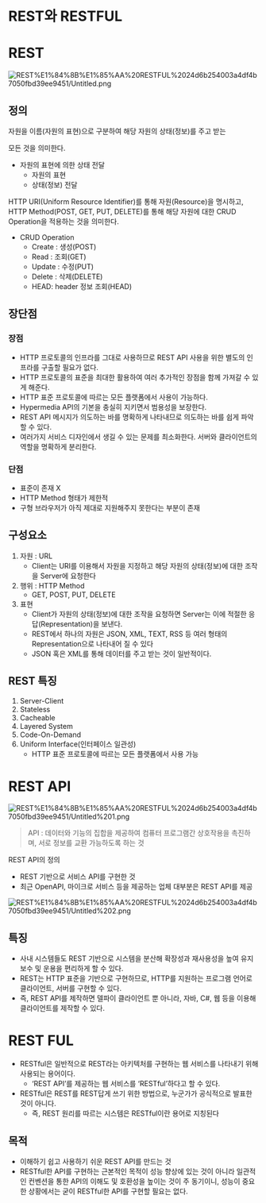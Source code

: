 # REST와 RESTFUL

# REST

![REST%E1%84%8B%E1%85%AA%20RESTFUL%2024d6b254003a4df4b7050fbd39ee9451/Untitled.png](REST%E1%84%8B%E1%85%AA%20RESTFUL%2024d6b254003a4df4b7050fbd39ee9451/Untitled.png)

## 정의

자원을 이름(자원의 표현)으로 구분하여 해당 자원의 상태(정보)를 주고 받는 

모든 것을 의미한다.

- 자원의 표현에 의한 상태 전달
    - 자원의 표현
    - 상태(정보) 전달

HTTP URI(Uniform Resource Identifier)를 통해 자원(Resource)을 명시하고, HTTP Method(POST, GET, PUT, DELETE)를 통해 해당 자원에 대한 CRUD Operation을 적용하는 것을 의미한다.

- CRUD Operation
    - Create : 생성(POST)
    - Read : 조회(GET)
    - Update : 수정(PUT)
    - Delete : 삭제(DELETE)
    - HEAD: header 정보 조회(HEAD)

## 장단점

### 장점

- HTTP 프로토콜의 인프라를 그대로 사용하므로 REST API 사용을 위한 별도의 인프라를 구출할 필요가 없다.
- HTTP 프로토콜의 표준을 최대한 활용하여 여러 추가적인 장점을 함께 가져갈 수 있게 해준다.
- HTTP 표준 프로토콜에 따르는 모든 플랫폼에서 사용이 가능하다.
- Hypermedia API의 기본을 충실히 지키면서 범용성을 보장한다.
- REST API 메시지가 의도하는 바를 명확하게 나타내므로 의도하는 바를 쉽게 파악할 수 있다.
- 여러가지 서비스 디자인에서 생길 수 있는 문제를 최소화한다.
서버와 클라이언트의 역할을 명확하게 분리한다.

### 단점

- 표준이 존재 X
- HTTP Method 형태가 제한적
- 구형 브라우저가 아직 제대로 지원해주지 못한다는 부분이 존재

## 구성요소

1. 자원 : URL
    - Client는 URI를 이용해서 자원을 지정하고 해당 자원의 상태(정보)에 대한 조작을 Server에 요청한다
2. 행위 : HTTP Method
    - GET, POST, PUT, DELETE
3. 표현 
    - Client가 자원의 상태(정보)에 대한 조작을 요청하면 Server는 이에 적절한 응답(Representation)을 보낸다.
    - REST에서 하나의 자원은 JSON, XML, TEXT, RSS 등 여러 형태의 Representation으로 나타내어 질 수 있다
    - JSON 혹은 XML를 통해 데이터를 주고 받는 것이 일반적이다.

## REST 특징

1. Server-Client
2. Stateless
3. Cacheable
4. Layered System
5. Code-On-Demand
6. Uniform Interface(인터페이스 일관성)
    - HTTP 표준 프로토콜에 따르는 모든 플랫폼에서 사용 가능

# REST API

![REST%E1%84%8B%E1%85%AA%20RESTFUL%2024d6b254003a4df4b7050fbd39ee9451/Untitled%201.png](REST%E1%84%8B%E1%85%AA%20RESTFUL%2024d6b254003a4df4b7050fbd39ee9451/Untitled%201.png)

> API : 데이터와 기능의 집합을 제공하여 컴퓨터 프로그램간 상호작용을 촉진하며, 서로 정보를 교환 가능하도록 하는 것

REST API의 정의

- REST 기반으로 서비스 API를 구현한 것
- 최근 OpenAPI, 마이크로 서비스 등을 제공하는 업체 대부분은 REST API를 제공

![REST%E1%84%8B%E1%85%AA%20RESTFUL%2024d6b254003a4df4b7050fbd39ee9451/Untitled%202.png](REST%E1%84%8B%E1%85%AA%20RESTFUL%2024d6b254003a4df4b7050fbd39ee9451/Untitled%202.png)

## 특징

- 사내 시스템들도 REST 기반으로 시스템을 분산해 확장성과 재사용성을 높여 유지보수 및 운용을 편리하게 할 수 있다.
- REST는 HTTP 표준을 기반으로 구현하므로, HTTP를 지원하는 프로그램 언어로 클라이언트, 서버를 구현할 수 있다.
- 즉, REST API를 제작하면 델파이 클라이언트 뿐 아니라, 자바, C#, 웹 등을 이용해 클라이언트를 제작할 수 있다.

# REST FUL

- RESTful은 일반적으로 REST라는 아키텍처를 구현하는 웹 서비스를 나타내기 위해 사용되는 용어이다.
    - ‘REST API’를 제공하는 웹 서비스를 ‘RESTful’하다고 할 수 있다.
- RESTful은 REST를 REST답게 쓰기 위한 방법으로, 누군가가 공식적으로 발표한 것이 아니다.
    - 즉, REST 원리를 따르는 시스템은 RESTful이란 용어로 지칭된다

## 목적

- 이해하기 쉽고 사용하기 쉬운 REST API를 만드는 것
- RESTful한 API를 구현하는 근본적인 목적이 성능 향상에 있는 것이 아니라 일관적인 컨벤션을 통한 API의 이해도 및 호환성을 높이는 것이 주 동기이니, 성능이 중요한 상황에서는 굳이 RESTful한 API를 구현할 필요는 없다.